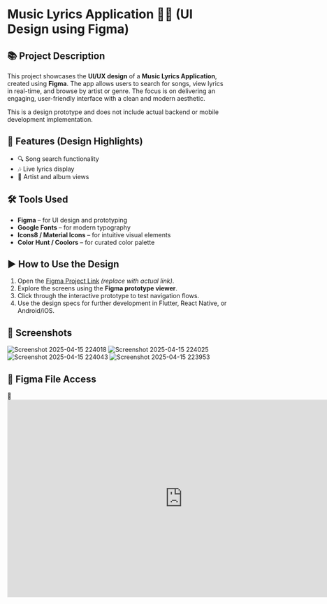 # Music Lyrics Application 🎵📱 (UI Design using Figma)

## 📚 Project Description

This project showcases the **UI/UX design** of a **Music Lyrics Application**, created using **Figma**. The app allows users to search for songs, view lyrics in real-time, and browse by artist or genre. The focus is on delivering an engaging, user-friendly interface with a clean and modern aesthetic.

This is a design prototype and does not include actual backend or mobile development implementation.

## 🎨 Features (Design Highlights)

- 🔍 Song search functionality
- 🎶 Live lyrics display
- 🎤 Artist and album views

## 🛠 Tools Used

- **Figma** – for UI design and prototyping
- **Google Fonts** – for modern typography
- **Icons8 / Material Icons** – for intuitive visual elements
- **Color Hunt / Coolors** – for curated color palette

## ▶️ How to Use the Design

1. Open the [Figma Project Link](#) *(replace with actual link)*.
2. Explore the screens using the **Figma prototype viewer**.
3. Click through the interactive prototype to test navigation flows.
4. Use the design specs for further development in Flutter, React Native, or Android/iOS.

## 📸 Screenshots

![Screenshot 2025-04-15 224018](https://github.com/user-attachments/assets/bbf1a563-89fb-4183-a99e-9e20c462a295)
![Screenshot 2025-04-15 224025](https://github.com/user-attachments/assets/565d73d8-e7f9-4af6-bf0f-1ac0e5aa02cb)
![Screenshot 2025-04-15 224043](https://github.com/user-attachments/assets/1503794d-ba17-460b-aca4-3b5a71b3ef6f)
![Screenshot 2025-04-15 223953](https://github.com/user-attachments/assets/3f7d4e51-4eaf-4640-9315-725eb87f3108)

## 📁 Figma File Access

🔗 <iframe style="border: 1px solid rgba(0, 0, 0, 0.1);" width="800" height="450" src="https://embed.figma.com/design/oVOWtDvzDAzmXFuefaXIOj/HCI_project?node-id=0-1&embed-host=share" allowfullscreen></iframe>




